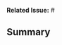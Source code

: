 **Related Issue:** #

## Summary

<!--
If this is component-related, please verify that:

- [ ] code adheres to the conventions set in `calcite-example` - https://github.com/ArcGIS/calcite-app-components/tree/master/src/components/calcite-example 
- [ ] changes have been tested with demo page in Edge  
--/>
